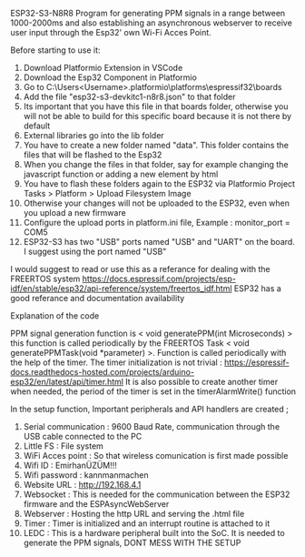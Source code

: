 ESP32-S3-N8R8 Program for generating PPM signals in a range between 1000-2000ms and also establishing an asynchronous webserver to receive user input through the Esp32' own Wi-Fi Acces Point.

Before starting to use it:
1. Download Platformio Extension in VSCode
2. Download the Esp32 Component in Platformio
3. Go to C:\Users\<Username>\.platformio\platforms\espressif32\boards
4. Add the file "esp32-s3-devkitc1-n8r8.json" to that folder
5. Its important that you have this file in that boards folder, otherwise you will not be able to build for this specific board because it is not there by default
6. External libraries go into the lib folder
7. You have to create a new folder named "data". This folder contains the files that will be flashed to the Esp32
8. When you change the files in that folder, say for example changing the javascript function or adding a new element by html
9. You have to flash these folders again to the ESP32 via Platformio Project Tasks > Platform > Upload Filesystem Image
10. Otherwise your changes will not be uploaded to the ESP32, even when you upload a new firmware
11. Configure the upload ports in platform.ini file, Example : monitor_port = COM5
12. ESP32-S3 has two "USB" ports named "USB" and "UART" on the board. I suggest using the port named "USB"


I would suggest to read or use this as a referance for dealing with the FREERTOS system
https://docs.espressif.com/projects/esp-idf/en/stable/esp32/api-reference/system/freertos_idf.html
ESP32 has a good referance and documentation availability

Explanation of the code

PPM signal generation function is < void generatePPM(int Microseconds) > 
this function is called periodically by the FREERTOS Task < void generatePPMTask(void *parameter) >.
Function is called periodically with the help of the timer. The timer initialization is not trivial :
https://espressif-docs.readthedocs-hosted.com/projects/arduino-esp32/en/latest/api/timer.html
It is also possible to create another timer when needed, the period of the timer is set in the timerAlarmWrite() function

In the setup function, Important peripherals and API handlers are created ;
1. Serial communication : 9600 Baud Rate, communication through the USB cable connected to the PC
2. Little FS : File system
3. WiFi Acces point : So that wireless comunication is first made possible
  1. Wifi ID : EmirhanÜZÜM!!!
  2. Wifi password : kannmanmachen
  3. Website URL : http://192.168.4.1
4. Websocket : This is needed for the communication between the ESP32 firmware and the ESPAsyncWebServer
5. Webserver : Hosting the http URL and serving the .html file
6. Timer : Timer is initialized and an interrupt routine is attached to it
7. LEDC : This is a hardware peripheral built into the SoC. It is needed to generate the PPM signals, DONT MESS WITH THE SETUP

